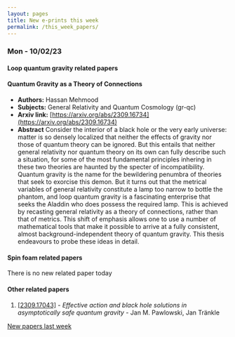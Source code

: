 ```yaml
---
layout: pages
title: New e-prints this week
permalink: /this_week_papers/
---
```




### Mon - 10/02/23

#### Loop quantum gravity related papers

#### **Quantum Gravity as a Theory of Connections**
 - **Authors:** Hassan Mehmood
 - **Subjects:** General Relativity and Quantum Cosmology (gr-qc)
 - **Arxiv link:** [https://arxiv.org/abs/2309.16734](https://arxiv.org/abs/2309.16734)
 - **Abstract**
 Consider the interior of a black hole or the very early universe: matter is so densely localized that neither the effects of gravity nor those of quantum theory can be ignored. But this entails that neither general relativity nor quantum theory on its own can fully describe such a situation, for some of the most fundamental principles inhering in these two theories are haunted by the specter of incompatibility. Quantum gravity is the name for the bewildering penumbra of theories that seek to exorcise this demon. But it turns out that the metrical variables of general relativity constitute a lamp too narrow to bottle the phantom, and loop quantum gravity is a fascinating enterprise that seeks the Aladdin who does possess the required lamp. This is achieved by recasting general relativity as a theory of connections, rather than that of metrics. This shift of emphasis allows one to use a number of mathematical tools that make it possible to arrive at a fully consistent, almost background-independent theory of quantum gravity. This thesis endeavours to probe these ideas in detail. 

#### Spin foam related papers

There is no new related paper today 



#### Other related papers

1. [[2309.17043]](https://arxiv.org/abs/2309.17043) - *Effective action and black hole solutions in asymptotically safe quantum  gravity* - Jan M. Pawlowski, Jan Tränkle






[New papers last week]({{site.url}}/archived/weekly/pre-prints/2023/10/02/archived_weekly_papers.html)